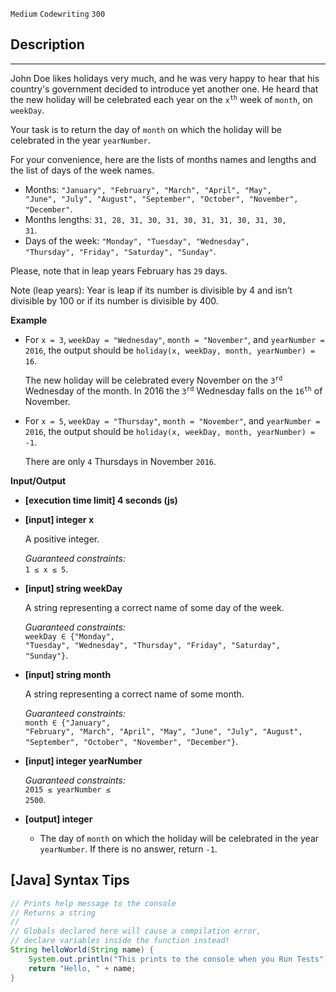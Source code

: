 `Medium`	`Codewriting` 	`300`

## Description

---

John Doe likes holidays very much, and he was very happy to hear that his country's government decided to introduce yet another one. He heard that the new holiday will be celebrated each year on the <code>x<sup>th</sup></code> week of <code>month</code>, on <code>weekDay</code>.

Your task is to return the day of <code>month</code> on which the holiday will be celebrated in the year <code>yearNumber</code>.

For your convenience, here are the lists of months names and lengths and the list of days of the week names.

- Months: <code>"January", "February", "March", "April", "May", "June", "July", "August", "September", "October", "November", "December"</code>.
- Months lengths: <code>31, 28, 31, 30, 31, 30, 31, 31, 30, 31, 30, 31</code>.
- Days of the week: <code>"Monday", "Tuesday", "Wednesday", "Thursday", "Friday", "Saturday", "Sunday"</code>.

Please, note that in leap years February has <code>29</code> days.

Note (leap years): Year is leap if its number is divisible by 4 and isn’t divisible by 100 or if its number is divisible by 400.

**Example**

- For <code>x = 3</code>, <code>weekDay = "Wednesday"</code>, <code>month = "November"</code>, and <code>yearNumber = 2016</code>, the output should be
  <code>holiday(x, weekDay, month, yearNumber) = 16</code>.

  The new holiday will be celebrated every November on the <code>3<sup>rd</sup></code> Wednesday of the month. In 2016 the <code>3<sup>rd</sup></code> Wednesday falls on the <code>16<sup>th</sup></code> of November.

- For <code>x = 5</code>, <code>weekDay = "Thursday"</code>, <code>month = "November"</code>, and <code>yearNumber = 2016</code>, the output should be
  <code>holiday(x, weekDay, month, yearNumber) = -1</code>.

  There are only <code>4</code> Thursdays in November <code>2016</code>.

**Input/Output**

- **[execution time limit] 4 seconds (js)**
- **[input] integer x**

  A positive integer.

  _Guaranteed constraints:_<br>
  <code>1 ≤ x ≤ 5</code>.

- **[input] string weekDay**

  A string representing a correct name of some day of the week.

  _Guaranteed constraints:_<br>
  <code>weekDay ∈ {"Monday", "Tuesday", "Wednesday", "Thursday", "Friday", "Saturday", "Sunday"}</code>.

- **[input] string month**

  A string representing a correct name of some month.

  _Guaranteed constraints:_<br>
  <code>month ∈ {"January", "February", "March", "April", "May", "June", "July", "August", "September", "October", "November", "December"}</code>.

- **[input] integer yearNumber**

  _Guaranteed constraints:_<br>
  <code>2015 ≤ yearNumber ≤ 2500</code>.

* **[output] integer**

  - The day of <code>month</code> on which the holiday will be celebrated in the year <code>yearNumber</code>. If there is no answer, return <code>-1</code>.


## [Java] Syntax Tips

``` java
// Prints help message to the console
// Returns a string
// 
// Globals declared here will cause a compilation error,
// declare variables inside the function instead!
String helloWorld(String name) {
    System.out.println("This prints to the console when you Run Tests");
    return "Hello, " + name;
}
```
